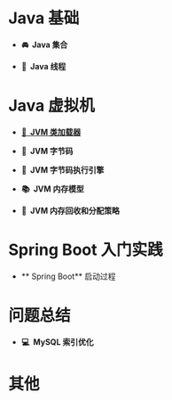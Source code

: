 # Java 基础

* **🚘&nbsp;&nbsp;Java 集合**

* **🔋&nbsp;&nbsp;Java 线程**

# Java 虚拟机


* [**📔&nbsp;&nbsp;JVM 类加载器**](https://github.com/zhengsh/document/tree/master/notes/jvm/1_JVM%E7%B1%BB%E5%8A%A0%E8%BD%BD%E5%99%A8 "类加载器")

* **📕&nbsp;&nbsp;JVM 字节码**

* **📙&nbsp;&nbsp;JVM 字节码执行引擎**

* **📚&nbsp;&nbsp;JVM 内存模型**

* **📓&nbsp;&nbsp;JVM 内存回收和分配策略**

# Spring Boot 入门实践

* ** Spring Boot** 启动过程

# 问题总结

* **💻&nbsp;&nbsp;MySQL 索引优化**

	
# 其他